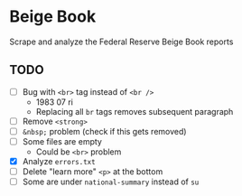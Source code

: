 # Beige Book
Scrape and analyze the Federal Reserve Beige Book reports

## TODO
- [ ] Bug with `<br>` tag instead of `<br />`
    - 1983 07 ri
    - Replacing all `br` tags removes subsequent paragraph
- [ ] Remove `<strong>`
- [ ] `&nbsp;` problem (check if this gets removed)
- [ ] Some files are empty
    - Could be `<br>` problem
- [x] Analyze `errors.txt`
- [ ] Delete "learn more" `<p>` at the bottom
- [ ] Some are under `national-summary` instead of `su`
